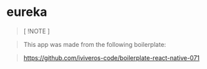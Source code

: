 # eureka
>[ !NOTE ]

> This app was made from the following boilerplate:

> https://github.com/iviveros-code/boilerplate-react-native-071